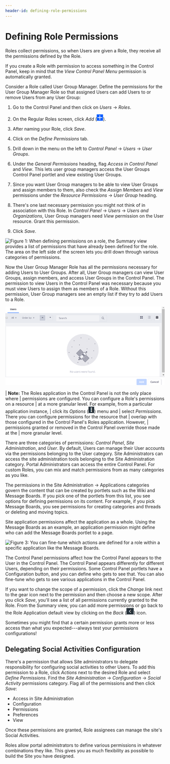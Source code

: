 ```yaml
---
header-id: defining-role-permissions
---
```


# Defining Role Permissions

Roles collect permissions, so when Users are given a Role, they receive all the
permissions defined by the Role. 

If you create a Role with permission to access something in the Control Panel,
keep in mind that the *View Control Panel Menu* permission is automatically
granted.

Consider a Role called User Group Manager. Define the permissions for the User
Group Manager Role so that assigned Users can add Users to or remove Users from
any User Group:

1.  Go to the Control Panel and then click on *Users* &rarr; *Roles*.

2.  On the Regular Roles screen, click *Add* (![Add](../../../images/icon-add.png)).

3.  After naming your Role, click *Save*.

4.  Click on the *Define Permissions* tab.

5.  Drill down in the menu on the left to *Control Panel* &rarr; *Users* &rarr;
    *User Groups*.

6.  Under the *General Permissions* heading, flag *Access in Control Panel* and
    *View*. This lets user group managers access the User Groups Control Panel
    portlet and view existing User Groups.

7.  Since you want User Group managers to be able to view User Groups and
    assign members to them, also check the *Assign Members* and *View*
    permissions under the *Resource Permissions* &rarr; *User Group* heading.

8.  There's one last necessary permission you might not think of in association
    with this Role. In *Control Panel* &rarr; *Users* &rarr; *Users and
    Organizations*, User Group managers need *View* permission on the User
    resource. Grant this permission.

9.  Click *Save*.

![Figure 1: When defining permissions on a role, the Summary view provides a list of permissions that have already been defined for the role. The area on the left side of the screen lets you drill down through various categories of permissions.](../../../images/roles-define-permissions.png)

Now the User Group Manager Role has all the permissions necessary for adding
Users to User Groups. After all, User Group managers can view User Groups,
assign members, and access User Groups in the Control Panel. The permission to
view Users in the Control Panel was necessary because you must view Users to
assign them as members of a Role. Without this permission, User Group managers
see an empty list if they try to add Users to a Role.

![Figure 2: Users assigned to the User Group Manager role can't find any users to add unless they have view permissions on the User resource.](../../../images/roles-no-users-found.png)

| **Note:** The Roles application in the Control Panel is not the only place where
| permissions are configured. You can configure a Role's permissions on a resource
| at a more granular level. For example, from a particular application instance,
| click its *Options* (![Options](../../../images/icon-options.png)) menu and
| select *Permissions*. There you can configure permissions for the resource that
| overlap with those configured in the Control Panel's Roles application. However,
| permissions granted or removed in the Control Panel override those made at the
| more granular level.

There are three categories of permissions: *Control Panel*, *Site
Administration*, and *User*. By default, Users can manage their User accounts
via the permissions belonging to the User category. Site Administrators can
access the site administration tools belonging to the Site Administration
category. Portal Administrators can access the entire Control Panel. For custom
Roles, you can mix and match permissions from as many categories as you like.

The permissions in the Site Administration &rarr; Applications categories govern
the content that can be created by portlets such as the Wiki and Message Boards.
If you pick one of the portlets from this list, you see options for defining
permissions on its content. For example, if you pick Message Boards, you see
permissions for creating categories and threads or deleting and moving topics.

Site application permissions affect the application as a whole. Using the
Message Boards as an example, an application permission might define who can add
the Message Boards portlet to a page.

![Figure 3: You can fine-tune which actions are defined for a role within a specific application like the Message Boards.](../../../images/roles-message-board-content-permissions.png)

The Control Panel permissions affect how the Control Panel appears to the User
in the Control Panel. The Control Panel appears differently for different Users,
depending on their permissions. Some Control Panel portlets have a Configuration
button, and you can define who gets to see that. You can also fine-tune who gets
to see various applications in the Control Panel.

If you want to change the scope of a permission, click the *Change* link next to
the gear icon next to the permission and then choose a new scope. After you
click *Save*, you'll see a list of all permissions currently granted to the
Role. From the Summary view, you can add more permissions or go back to the Role
Application default view by clicking on the *Back*
(![Back](../../../images/icon-back.png)) icon.

Sometimes you might find that a certain permission grants more or less access
than what you expected---always test your permissions configurations! 

## Delegating Social Activities Configuration

There's a permission that allows Site administrators to delegate responsibility
for configuring social activities to other Users. To add this permission to a
Role, click *Actions* next to the desired Role and select *Define Permissions*.
Find the *Site Administration* &rarr; *Configuration* &rarr; *Social Activity*
permissions category. Flag all of the permissions and then click *Save*:

- Access in Site Administration
- Configuration
- Permissions
- Preferences
- View

Once these permissions are granted, Role assignees can manage the site's Social
Activities.

Roles allow portal administrators to define various permissions in whatever
combinations they like. This gives you as much flexibility as possible to build
the Site you have designed.
